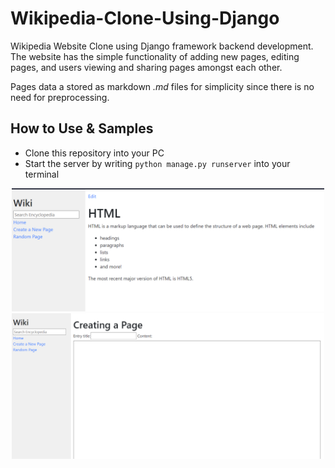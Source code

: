 # Wikipedia-Clone-Using-Django
Wikipedia Website Clone using Django framework backend development. The website has the simple functionality of adding new pages, editing pages, and users viewing and sharing pages amongst each other.

Pages data a stored as markdown *.md* files for simplicity since there is no need for preprocessing. 

## How to Use & Samples 
* Clone this repository into your PC
* Start the server by writing ```python manage.py runserver``` into your terminal

<p align='center'>
  <img width=500 src="https://github.com/ahmedheakl/Wikipedia-Clone-Using-Django/blob/main/imgs/wiki_preview_1.png">
  <img width=500 src="https://github.com/ahmedheakl/Wikipedia-Clone-Using-Django/blob/main/imgs/wiki_preview_2.png">
</p>
